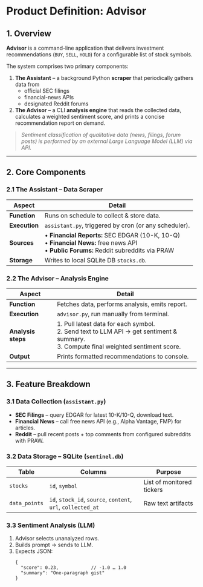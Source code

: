 # Product Definition: Advisor

## 1. Overview
**Advisor** is a command-line application that delivers investment recommendations (`BUY`, `SELL`, `HOLD`) for a configurable list of stock symbols.

The system comprises two primary components:

1. **The Assistant** – a background Python **scraper** that periodically gathers data from  
   - official SEC filings  
   - financial-news APIs  
   - designated Reddit forums
2. **The Advisor** – a CLI **analysis engine** that reads the collected data, calculates a weighted sentiment score, and prints a concise recommendation report on demand.

> *Sentiment classification of qualitative data (news, filings, forum posts) is performed by an external Large Language Model (LLM) via API.*

---

## 2. Core Components

### 2.1 The Assistant – Data Scraper
| Aspect      | Detail                                                                                                                                        |
|-------------|-----------------------------------------------------------------------------------------------------------------------------------------------|
| **Function** | Runs on schedule to collect & store data.                                                                                                     |
| **Execution** | `assistant.py`, triggered by cron (or any scheduler).                                                                                         |
| **Sources** | • **Financial Reports:** SEC EDGAR (10-K, 10-Q)  <br>• **Financial News:** free news API  <br>• **Public Forums:** Reddit subreddits via PRAW |
| **Storage** | Writes to local SQLite DB `stocks.db`.                                                                                                        |

### 2.2 The Advisor – Analysis Engine
| Aspect      | Detail |
|-------------|--------|
| **Function** | Fetches data, performs analysis, emits report. |
| **Execution** | `advisor.py`, run manually from terminal. |
| **Analysis steps** | 1. Pull latest data for each symbol.<br>2. Send text to LLM API → get sentiment & summary.<br>3. Compute final weighted sentiment score. |
| **Output** | Prints formatted recommendations to console. |

---

## 3. Feature Breakdown

### 3.1 Data Collection (`assistant.py`)
* **SEC Filings** – query EDGAR for latest 10-K/10-Q, download text.  
* **Financial News** – call free news API (e.g., Alpha Vantage, FMP) for articles.  
* **Reddit** – pull recent posts + top comments from configured subreddits with PRAW.

### 3.2 Data Storage – SQLite (`sentinel.db`)
| Table | Columns | Purpose |
|-------|---------|---------|
| `stocks` | `id`, `symbol` | List of monitored tickers |
| `data_points` | `id`, `stock_id`, `source`, `content`, `url`, `collected_at` | Raw text artifacts |

### 3.3 Sentiment Analysis (LLM)
1. Advisor selects unanalyzed rows.  
2. Builds prompt → sends to LLM.  
3. Expects JSON:  
   ```jsonc
   {
     "score": 0.23,            // -1.0 … 1.0
     "summary": "One-paragraph gist"
   }
